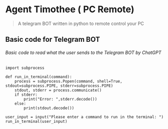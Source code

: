 # Agent Timothee ( PC Remote)
>A telegram BOT written in python to remote control your PC

## Basic code for Telegram BOT
###### Basic code to read what the user sends to the Telegram BOT by ChatGPT
```
import subprocess

def run_in_terminal(command):
    process = subprocess.Popen(command, shell=True, stdout=subprocess.PIPE, stderr=subprocess.PIPE)
    stdout, stderr = process.communicate()
    if stderr:
        print("Error: ",stderr.decode())
    else:
        print(stdout.decode())

user_input = input("Please enter a command to run in the terminal: ")
run_in_terminal(user_input)
```
